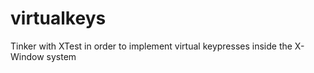 virtualkeys
===========

Tinker with XTest in order to implement virtual keypresses inside the X-Window system
